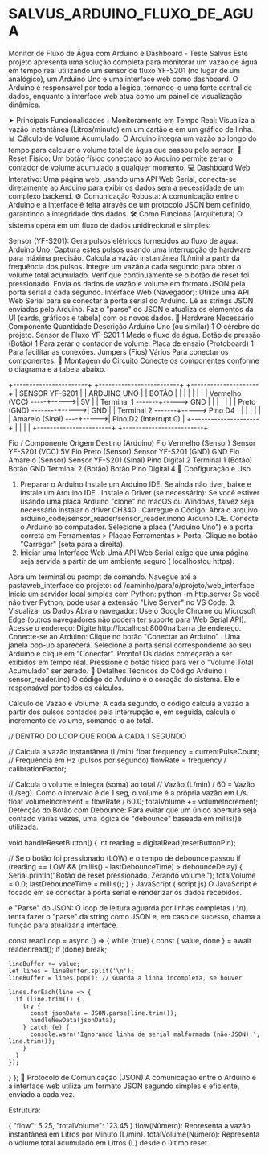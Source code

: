 # SALVUS_ARDUINO_FLUXO_DE_AGUA
Monitor de Fluxo de Água com Arduino e Dashboard - Teste Salvus
Este projeto apresenta uma solução completa para monitorar um vazão de água em tempo real utilizando um sensor de fluxo YF-S201 (no lugar de um analógico), um Arduino Uno e uma interface web como dashboard. O Arduino é responsável por toda a lógica, tornando-o uma fonte central de dados, enquanto a interface web atua como um painel de visualização dinâmica.


➤ Principais Funcionalidades
💧 Monitoramento em Tempo Real: Visualiza a vazão instantânea (Litros/minuto) em um cartão e em um gráfico de linha.
📊 Cálculo de Volume Acumulado: O Arduino integra um vazão ao longo do tempo para calcular o volume total de água que passou pelo sensor.
🔘 Reset Físico: Um botão físico conectado ao Arduino permite zerar o contador de volume acumulado a qualquer momento.
💻 Dashboard Web Interativo: Uma página web, usando uma API Web Serial, conecta-se diretamente ao Arduino para exibir os dados sem a necessidade de um complexo backend.
⚙️ Comunicação Robusta: A comunicação entre o Arduino e a interface é feita através de um protocolo JSON bem definido, garantindo a integridade dos dados.
🛠️ Como Funciona (Arquitetura)
O sistema opera em um fluxo de dados unidirecional e simples:

Sensor (YF-S201): Gera pulsos elétricos fornecidos ao fluxo de água.
Arduino Uno:
Captura estes pulsos usando uma interrupção de hardware para máxima precisão.
Calcula a vazão instantânea (L/min) a partir da frequência dos pulsos.
Integre um vazão a cada segundo para obter o volume total acumulado.
Verifique continuamente se o botão de reset foi pressionado.
Envia os dados de vazão e volume em formato JSON pela porta serial a cada segundo.
Interface Web (Navegador):
Utilize uma API Web Serial para se conectar à porta serial do Arduino.
Lê as strings JSON enviadas pelo Arduino.
Faz o "parse" do JSON e atualiza os elementos da UI (cards, gráficos e tabela) com os novos dados.
🔩 Hardware Necessário
Componente	Quantidade	Descrição
Arduino Uno (ou similar)	1	O cérebro do projeto.
Sensor de Fluxo YF-S201	1	Mede o fluxo de água.
Botão de pressão (Botão)	1	Para zerar o contador de volume.
Placa de ensaio (Protoboard)	1	Para facilitar as conexões.
Jumpers (Fios)	Vários	Para conectar os componentes.
🔌 Montagem do Circuito
Conecte os componentes conforme o diagrama e a tabela abaixo.

+-----------------------+      +-------------------------+      +---------------------+
|      SENSOR YF-S201   |      |      ARDUINO UNO        |      |       BOTÃO         |
|                       |      |                         |      |                     |
|   Vermelho (VCC) -----+----->| 5V                      |      |   Terminal 1 -------+-----> GND
|                       |      |                         |      |                     |
|   Preto (GND) --------+----->| GND                     |      |   Terminal 2 -------+-----> Pino D4
|                       |      |                         |      |                     |
|   Amarelo (Sinal) ----+----->| Pino D2 (Interrupt 0)   |      +---------------------+ 
|                       |      |                         |
+-----------------------+      +-------------------------+

Fio / Componente	Origem	Destino (Arduino)
Fio Vermelho (Sensor)	Sensor YF-S201 (VCC)	5V
Fio Preto (Sensor)	Sensor YF-S201 (GND)	GND
Fio Amarelo (Sensor)	Sensor YF-S201 (Sinal)	Pino Digital 2
Terminal 1 (Botão)	Botão	GND
Terminal 2 (Botão)	Botão	Pino Digital 4
🚀 Configuração e Uso
1. Preparar o Arduino
Instale um Arduino IDE: Se ainda não tiver, baixe e instale um Arduino IDE .
Instale o Driver (se necessário): Se você estiver usando uma placa Arduino "clone" no macOS ou Windows, talvez seja necessário instalar o driver CH340 .
Carregue o Código:
Abra o arquivo arduino_code/sensor_reader/sensor_reader.inono Arduino IDE.
Conecte o Arduino ao computador.
Selecione a placa ("Arduino Uno") e a porta correta em Ferramentas > Placae Ferramentas > Porta.
Clique no botão "Carregar" (seta para a direita).
2. Iniciar uma Interface Web
Uma API Web Serial exige que uma página seja servida a partir de um ambiente seguro ( localhostou https).

Abra um terminal ou prompt de comando.
Navegue até a pastaweb_interface do projeto:
cd /caminho/para/o/projeto/web_interface
Inicie um servidor local simples com Python:
python -m http.server
Se você não tiver Python, pode usar a extensão "Live Server" no VS Code.
3. Visualizar os Dados
Abra o navegador: Use o Google Chrome ou Microsoft Edge (outros navegadores não podem ter suporte para Web Serial API).
Acesse o endereço: Digite http://localhost:8000na barra de endereço.
Conecte-se ao Arduino:
Clique no botão "Conectar ao Arduino" .
Uma janela pop-up aparecerá. Selecione a porta serial correspondente ao seu Arduino e clique em "Conectar".
Pronto! Os dados começarão a ser exibidos em tempo real. Pressione o botão físico para ver o "Volume Total Acumulado" ser zerado.
🔬 Detalhes Técnicos do Código
Arduino ( sensor_reader.ino)
O código do Arduino é o coração do sistema. Ele é responsável por todos os cálculos.

Cálculo de Vazão e Volume: A cada segundo, o código calcula a vazão a partir dos pulsos contados pela interrupção e, em seguida, calcula o incremento de volume, somando-o ao total.

// DENTRO DO LOOP QUE RODA A CADA 1 SEGUNDO

// Calcula a vazão instantânea (L/min)
float frequency = currentPulseCount; // Frequência em Hz (pulsos por segundo)
flowRate = frequency / calibrationFactor;

// Calcula o volume e integra (soma) ao total
// Vazão (L/min) / 60 = Vazão (L/seg). Como o intervalo é de 1 seg, o volume é a própria vazão em L/s.
float volumeIncrement = flowRate / 60.0;
totalVolume += volumeIncrement;
Detecção do Botão com Debounce: Para evitar que um único abertura seja contado várias vezes, uma lógica de "debounce" baseada em millis()é utilizada.

void handleResetButton() {
  int reading = digitalRead(resetButtonPin);

  // Se o botão foi pressionado (LOW) e o tempo de debounce passou
  if (reading == LOW && (millis() - lastDebounceTime) > debounceDelay) {
    Serial.println("Botão de reset pressionado. Zerando volume.");
    totalVolume = 0.0;
    lastDebounceTime = millis();
  }
}
JavaScript ( script.js)
O JavaScript é focado em se conectar à porta serial e renderizar os dados recebidos.

e "Parse" do JSON: O loop de leitura aguarda por linhas completas ( \n), tenta fazer o "parse" da string como JSON e, em caso de sucesso, chama a função para atualizar a interface.

const readLoop = async () => {
  while (true) {
    const { value, done } = await reader.read();
    if (done) break;
    
    lineBuffer += value;
    let lines = lineBuffer.split('\n');
    lineBuffer = lines.pop(); // Guarda a linha incompleta, se houver

    lines.forEach(line => {
      if (line.trim()) {
        try {
          const jsonData = JSON.parse(line.trim());
          handleNewData(jsonData);
        } catch (e) {
          console.warn('Ignorando linha de serial malformada (não-JSON):', line.trim());
        }
      }
    });
  }
};
📡 Protocolo de Comunicação (JSON)
A comunicação entre o Arduino e a interface web utiliza um formato JSON segundo simples e eficiente, enviado a cada vez.

Estrutura:

{
  "flow": 5.25,
  "totalVolume": 123.45
}
flow(Número): Representa a vazão instantânea em Litros por Minuto (L/min).
totalVolume(Número): Representa o volume total acumulado em Litros (L) desde o último reset.
